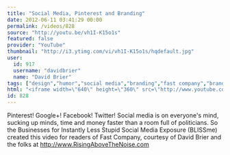 ```yaml
---
title: "Social Media, Pinterest and Branding"
date: 2012-06-11 03:41:29 00:00
permalink: /videos/828
source: "http://youtu.be/vh1I-K15o1s"
featured: false
provider: "YouTube"
thumbnail: "http://i3.ytimg.com/vi/vh1I-K15o1s/hqdefault.jpg"
user:
  id: 917
  username: "davidbrier"
  name: "David Brier"
tags: ["design","humor","social media","branding","fast company","brand strategy"]
html: "<iframe width=\"640\" height=\"360\" src=\"http://www.youtube.com/embed/vh1I-K15o1s?wmode=transparent&fs=1&feature=oembed\" frameborder=\"0\" allowfullscreen></iframe>"
id: 828
---
```


Pinterest! Google+! Facebook! Twitter! Social media is on everyone's mind, sucking up minds, time and money faster than a room full of politicians. So the Businesses for Instantly Less Stupid Social Media Exposure (BLISSme) created this video for readers of Fast Company, courtesy of David Brier and the folks at http://www.RisingAboveTheNoise.com